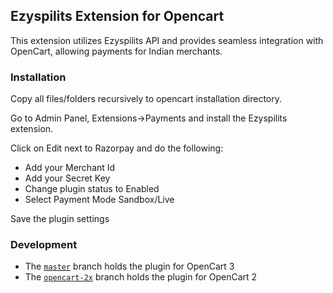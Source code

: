## Ezyspilits Extension for Opencart

This extension utilizes Ezyspilits API and provides seamless integration with OpenCart, allowing payments for Indian merchants.

### Installation

Copy all files/folders recursively to opencart installation directory.


Go to Admin Panel, Extensions->Payments and install the Ezyspilits extension.

Click on Edit next to Razorpay and do the following:

- Add your Merchant Id
- Add your Secret Key
- Change plugin status to Enabled
- Select Payment Mode Sandbox/Live

Save the plugin settings

### Development

- The [`master`](https://github.com/ezysplits/ezysplits-opencart) branch holds the plugin for OpenCart 3
- The [`opencart-2x`](https://github.com/ezysplits/ezysplits-opencart/tree/opencart-2x) branch holds the plugin for OpenCart 2
